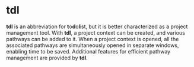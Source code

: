 # tdl

**tdl** is an abbreviation for **t**o**d**o**l**ist, but it is better characterized as a project management tool. With **tdl**, a project context can be created, and various pathways can be added to it. When a project context is opened, all the associated pathways are simultaneously opened in separate windows, enabling time to be saved. Additional features for efficient pathway management are provided by **tdl**.
